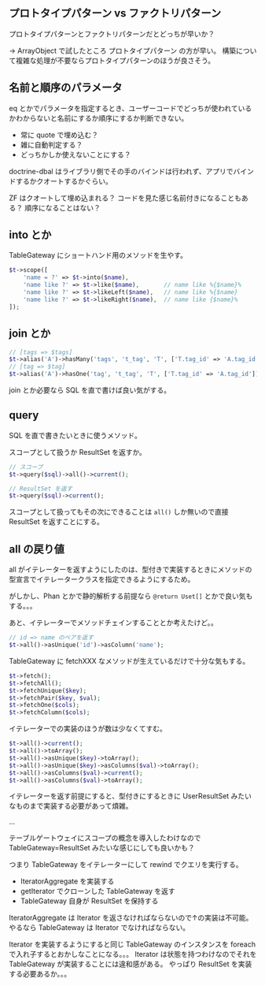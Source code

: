 
## プロトタイプパターン vs ファクトリパターン

プロトタイプパターンとファクトリパターンだとどっちが早いか？

→
ArrayObject で試したところ プロトタイプパターン の方が早い。
構築について複雑な処理が不要ならプロトタイプパターンのほうが良さそう。

## 名前と順序のパラメータ

eq とかでパラメータを指定するとき、ユーザーコードでどっちが使われているかわからないと名前にするか順序にするか判断できない。

- 常に quote で埋め込む？
- 雑に自動判定する？
- どっちかしか使えないことにする？

doctrine-dbal はライブラリ側でその手のバインドは行われず、アプリでバインドするかクオートするかぐらい。

ZF はクオートして埋め込まれる？ コードを見た感じ名前付きになることもある？ 順序になることはない？

## into とか

TableGateway にショートハンド用のメソッドを生やす。

```php
$t->scope([
    'name = ?' => $t->into($name),
    'name like ?' => $t->like($name),       // name like %{$name}%
    'name like ?' => $t->likeLeft($name),   // name like %{$name}
    'name like ?' => $t->likeRight($name),  // name like {$name}%
]);
```

## join とか

```php
// [tags => $tags]
$t->alias('A')->hasMany('tags', 't_tag', 'T', ['T.tag_id' => 'A.tag_id']);
// [tag => $tag]
$t->alias('A')->hasOne('tag', 't_tag', 'T', ['T.tag_id' => 'A.tag_id']);
```

join とか必要なら SQL を直で書けば良い気がする。

## query

SQL を直で書きたいときに使うメソッド。

スコープとして扱うか ResultSet を返すか。

```php
// スコープ
$t->query($sql)->all()->current();

// ResultSet を返す
$t->query($sql)->current();
```

スコープとして扱ってもその次にできることは `all()` しか無いので直接 ResultSet を返すことにする。

## all の戻り値

all がイテレーターを返すようにしたのは、型付きで実装するときにメソッドの型宣言でイテレータークラスを指定できるようにするため。

がしかし、Phan とかで静的解析する前提なら `@return Uset[]` とかで良い気もする。。。

あと、イテレーターでメソッドチェインすることとか考えたけど。。

```php
// id => name のペアを返す
$t->all()->asUnique('id')->asColumn('name');
```

TableGateway に fetchXXX なメソッドが生えているだけで十分な気もする。

```php
$t->fetch();
$t->fetchAll();
$t->fetchUnique($key);
$t->fetchPair($key, $val);
$t->fetchOne($cols);
$t->fetchColumn($cols);
```

イテレーターでの実装のほうが数は少なくてすむ。

```php
$t->all()->current();
$t->all()->toArray();
$t->all()->asUnique($key)->toArray();
$t->all()->asUnique($key)->asColumns($val)->toArray();
$t->all()->asColumns($val)->current();
$t->all()->asColumns($val)->toArray();
```

イテレーターを返す前提にすると、型付きにするときに UserResultSet みたいなものまで実装する必要があって煩雑。

...

テーブルゲートウェイにスコープの概念を導入したわけなので TableGateway=ResultSet みたいな感じにしても良いかも？

つまり TableGateway をイテレーターにして rewind でクエリを実行する。

- IteratorAggregate を実装する
- getIterator でクローンした TableGateway を返す
- TableGateway 自身が ResultSet を保持する

IteratorAggregate は Iterator を返さなければならないので↑の実装は不可能。
やるなら TableGateway は Iterator でなければならない。

Iterator を実装するようにすると同じ TableGateway のインスタンスを foreach で入れ子するとおかしなことになる。。。
Iterator は状態を持つわけなのでそれを TableGateway が実装することには違和感がある。
やっぱり ResultSet を実装する必要あるか。。。
